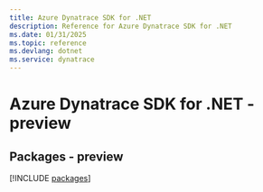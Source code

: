 ```yaml
---
title: Azure Dynatrace SDK for .NET
description: Reference for Azure Dynatrace SDK for .NET
ms.date: 01/31/2025
ms.topic: reference
ms.devlang: dotnet
ms.service: dynatrace
---
```

# Azure Dynatrace SDK for .NET - preview
## Packages - preview
[!INCLUDE [packages](dynatrace-index.md)]